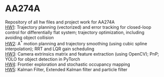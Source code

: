 # AA274A
Repository of all hw files and project work for AA274A \
<ins>HW1</ins>: Trajectory planning (vectorized) and error tracking for closed-loop control for differentially flat system; trajectory optimization, including avoiding object collision \
<ins>HW2</ins>: A<sup>*</sup> motion planning and trajectory smoothing (using cubic spline interpolation); RRT and LQR gain scheduling \
<ins>HW3</ins>: Camera extrinsics matrix and feature extraction (using OpenCV); PnP; YOLO for object detection in PyTorch \
<ins>HW4</ins>: Frontier exploration and stochastic occupancy mapping \
<ins>HW5</ins>: Kalman Filter, Extended Kalman filter and particle filter
